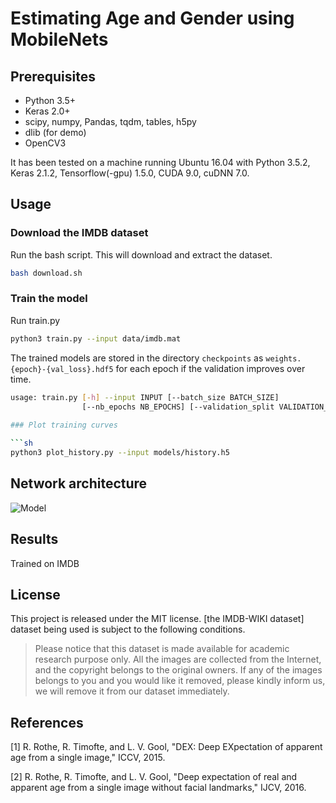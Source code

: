 # Estimating Age and Gender using MobileNets

## Prerequisites
- Python 3.5+
- Keras 2.0+
- scipy, numpy, Pandas, tqdm, tables, h5py
- dlib (for demo)
- OpenCV3

It has been tested on a machine running Ubuntu 16.04 with Python 3.5.2, Keras 2.1.2, Tensorflow(-gpu) 1.5.0, CUDA 9.0, cuDNN 7.0.


## Usage

### Download the IMDB dataset
Run the bash script. This will download and extract the dataset.


```sh
bash download.sh
```

### Train the model

Run train.py 
```sh
python3 train.py --input data/imdb.mat
```

The trained models are stored in the directory `checkpoints` as `weights.{epoch}-{val_loss}.hdf5` for each epoch if the validation improves over time.   


```sh
usage: train.py [-h] --input INPUT [--batch_size BATCH_SIZE]
                [--nb_epochs NB_EPOCHS] [--validation_split VALIDATION_SPLIT]    
                
### Plot training curves

```sh
python3 plot_history.py --input models/history.h5 
```

## Network architecture
![Model](models/model.png)

## Results
Trained on IMDB

## License
This project is released under the MIT license.
[the IMDB-WIKI dataset] dataset being used is subject to the following conditions.

> Please notice that this dataset is made available for academic research purpose only. All the images are collected from the Internet, and the copyright belongs to the original owners. If any of the images belongs to you and you would like it removed, please kindly inform us, we will remove it from our dataset immediately.


## References
[1] R. Rothe, R. Timofte, and L. V. Gool, "DEX: Deep EXpectation of apparent age from a single image," ICCV, 2015.

[2] R. Rothe, R. Timofte, and L. V. Gool, "Deep expectation of real and apparent age from a single image
without facial landmarks," IJCV, 2016.

